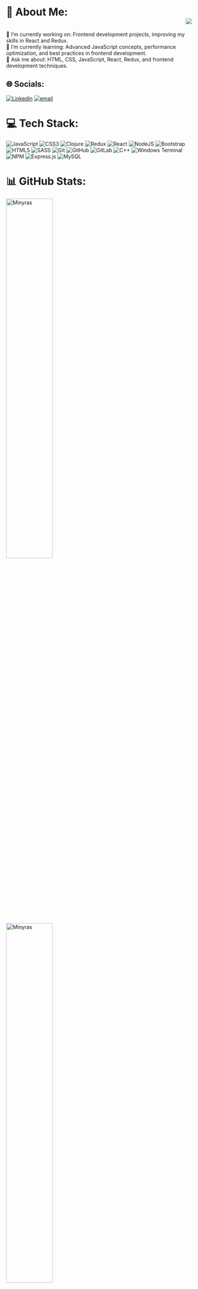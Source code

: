 # 💫 About Me: <div align="right"> <img src="https://visitor-badge.laobi.icu/badge?page_id=Minyras.Minyrass&right_color=darkgreen"  /></div>
🔭 I’m currently working on: Frontend development projects, improving my skills in React and Redux.<br>🌱 I’m currently learning: Advanced JavaScript concepts, performance optimization, and best practices in frontend development.<br>💬 Ask me about: HTML, CSS, JavaScript, React, Redux, and frontend development techniques.


## 🌐 Socials:
[![LinkedIn](https://img.shields.io/badge/LinkedIn-%230077B5.svg?logo=linkedin&logoColor=white)](https://linkedin.com/in/https://www.linkedin.com/in/minura-seyidova/) [![email](https://img.shields.io/badge/Email-D14836?logo=gmail&logoColor=white)](mailto:minure.seyidova@gmail.com) 

# 💻 Tech Stack:
![JavaScript](https://img.shields.io/badge/javascript-%23323330.svg?style=flat&logo=javascript&logoColor=%23F7DF1E) ![CSS3](https://img.shields.io/badge/css3-%231572B6.svg?style=flat&logo=css3&logoColor=white) ![Clojure](https://img.shields.io/badge/Clojure-%23Clojure.svg?style=flat&logo=Clojure&logoColor=Clojure) ![Redux](https://img.shields.io/badge/redux-%23593d88.svg?style=flat&logo=redux&logoColor=white) ![React](https://img.shields.io/badge/react-%2320232a.svg?style=flat&logo=react&logoColor=%2361DAFB) ![NodeJS](https://img.shields.io/badge/node.js-6DA55F?style=flat&logo=node.js&logoColor=white) ![Bootstrap](https://img.shields.io/badge/bootstrap-%238511FA.svg?style=flat&logo=bootstrap&logoColor=white) ![HTML5](https://img.shields.io/badge/html5-%23E34F26.svg?style=flat&logo=html5&logoColor=white) ![SASS](https://img.shields.io/badge/SASS-hotpink.svg?style=flat&logo=SASS&logoColor=white) ![Git](https://img.shields.io/badge/git-%23F05033.svg?style=flat&logo=git&logoColor=white) ![GitHub](https://img.shields.io/badge/github-%23121011.svg?style=flat&logo=github&logoColor=white) ![GitLab](https://img.shields.io/badge/gitlab-%23181717.svg?style=flat&logo=gitlab&logoColor=white) ![C++](https://img.shields.io/badge/c++-%2300599C.svg?style=flat&logo=c%2B%2B&logoColor=white) ![Windows Terminal](https://img.shields.io/badge/Windows%20Terminal-%234D4D4D.svg?style=flat&logo=windows-terminal&logoColor=white) ![NPM](https://img.shields.io/badge/NPM-%23CB3837.svg?style=flat&logo=npm&logoColor=white) ![Express.js](https://img.shields.io/badge/express.js-%23404d59.svg?style=flat&logo=express&logoColor=%2361DAFB) ![MySQL](https://img.shields.io/badge/mysql-4479A1.svg?style=flat&logo=mysql&logoColor=white)
# 📊 GitHub Stats:
<p>
  <img align="center" width="50%" src="https://github-readme-stats.vercel.app/api?username=Minyras&show_icons=true&locale=en&theme=dark&bg_color=000000&text_color=ffffff&card_width=400" alt="Minyras" />
</p>
<p>
  <img align="center" width="50%" src="https://github-readme-stats.vercel.app/api/top-langs?username=Minyras&show_icons=true&locale=en&layout=compact&theme=dark&bg_color=000000&text_color=ffffff&card_width=400" alt="Minyras" />
</p>
<p>
  <img width="50%"   src="https://github-readme-streak-stats.herokuapp.com/?user=Minyras&theme=dark&background=000000&text_color=ffffff" alt="Minyras" />
</p>

<div style="display: flex; justify-content: center; align-items: center;">
    <img src="https://github-readme-streak-stats.herokuapp.com/?user=Minyras&theme=dark&hide_border=false" alt="streak stats" />
  </div>
<!-- Proudly created with GPRM ( https://gprm.itsvg.in ) -->
